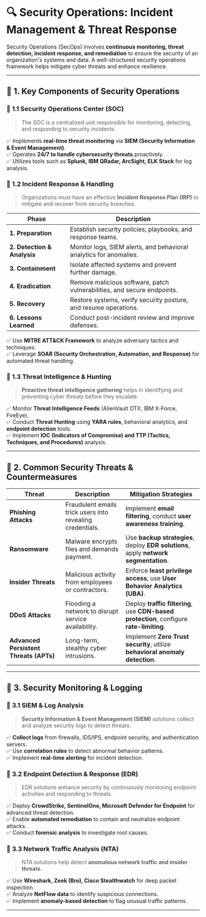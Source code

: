# 🔍 **Security Operations: Incident Management & Threat Response**

Security Operations (SecOps) involves **continuous monitoring, threat detection, incident response, and remediation** to ensure the security of an organization's systems and data. A well-structured security operations framework helps mitigate cyber threats and enhance resilience.

---

## 📌 **1. Key Components of Security Operations**

### 🔹 **1.1 Security Operations Center (SOC)**
> The SOC is a centralized unit responsible for monitoring, detecting, and responding to security incidents.

✅ Implements **real-time threat monitoring** via **SIEM (Security Information & Event Management)**.  
✅ Operates **24/7 to handle cybersecurity threats** proactively.  
✅ Utilizes tools such as **Splunk, IBM QRadar, ArcSight, ELK Stack** for log analysis.

### 🔹 **1.2 Incident Response & Handling**
> Organizations must have an effective **Incident Response Plan (IRP)** to mitigate and recover from security breaches.

| **Phase** | **Description** |
|-----------|----------------|
| **1. Preparation** | Establish security policies, playbooks, and response teams. |
| **2. Detection & Analysis** | Monitor logs, SIEM alerts, and behavioral analytics for anomalies. |
| **3. Containment** | Isolate affected systems and prevent further damage. |
| **4. Eradication** | Remove malicious software, patch vulnerabilities, and secure endpoints. |
| **5. Recovery** | Restore systems, verify security posture, and resume operations. |
| **6. Lessons Learned** | Conduct post-incident review and improve defenses. |

✅ Use **MITRE ATT&CK Framework** to analyze adversary tactics and techniques.  
✅ Leverage **SOAR (Security Orchestration, Automation, and Response)** for automated threat handling.

### 🔹 **1.3 Threat Intelligence & Hunting**
> **Proactive threat intelligence gathering** helps in identifying and preventing cyber threats before they escalate.

✅ Monitor **Threat Intelligence Feeds** (AlienVault OTX, IBM X-Force, FireEye).  
✅ Conduct **Threat Hunting** using **YARA rules**, behavioral analytics, and **endpoint detection** tools.  
✅ Implement **IOC (Indicators of Compromise) and TTP (Tactics, Techniques, and Procedures)** analysis.

---

## 🚨 **2. Common Security Threats & Countermeasures**

| Threat | Description | Mitigation Strategies |
|--------|------------|----------------------|
| **Phishing Attacks** | Fraudulent emails trick users into revealing credentials. | Implement **email filtering**, conduct **user awareness training**. |
| **Ransomware** | Malware encrypts files and demands payment. | Use **backup strategies**, deploy **EDR solutions**, apply **network segmentation**. |
| **Insider Threats** | Malicious activity from employees or contractors. | Enforce **least privilege access**, use **User Behavior Analytics (UBA)**. |
| **DDoS Attacks** | Flooding a network to disrupt service availability. | Deploy **traffic filtering**, use **CDN-based protection**, configure **rate-limiting**. |
| **Advanced Persistent Threats (APTs)** | Long-term, stealthy cyber intrusions. | Implement **Zero Trust security**, utilize **behavioral anomaly detection**. |

---

## 🔑 **3. Security Monitoring & Logging**

### 🔹 **3.1 SIEM & Log Analysis**
> **Security Information & Event Management (SIEM)** solutions collect and analyze security logs to detect threats.

✅ **Collect logs** from firewalls, IDS/IPS, endpoint security, and authentication servers.  
✅ Use **correlation rules** to detect abnormal behavior patterns.  
✅ Implement **real-time alerting** for incident detection.

### 🔹 **3.2 Endpoint Detection & Response (EDR)**
> EDR solutions enhance security by continuously monitoring endpoint activities and responding to threats.

✅ Deploy **CrowdStrike, SentinelOne, Microsoft Defender for Endpoint** for advanced threat detection.  
✅ Enable **automated remediation** to contain and neutralize endpoint attacks.  
✅ Conduct **forensic analysis** to investigate root causes.

### 🔹 **3.3 Network Traffic Analysis (NTA)**
> NTA solutions help detect **anomalous network traffic and insider threats**.

✅ Use **Wireshark, Zeek (Bro), Cisco Stealthwatch** for deep packet inspection.  
✅ Analyze **NetFlow data** to identify suspicious connections.  
✅ Implement **anomaly-based detection** to flag unusual traffic patterns.

---
